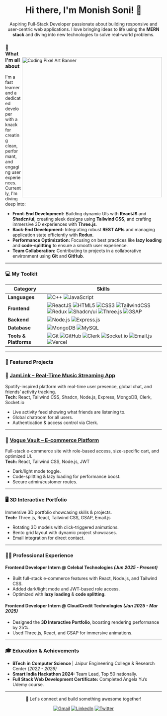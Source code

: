 

<div align="center">
  <h1>Hi there, I'm Monish Soni! 👋</h1>
</div>


<p align="center">
  Aspiring Full-Stack Developer passionate about building responsive and user-centric web applications. I love bringing ideas to life using the <strong>MERN stack</strong> and diving into new technologies to solve real-world problems.
</p>
<img src="https://i.pinimg.com/originals/90/70/32/9070324cdfc07c68d60eed0c39e77573.gif" 
     alt="Coding Pixel Art Banner" 
     width="450" 
     align="right" 
     style="margin-top: 50px;" />


### 🚀 What I'm all about

I'm a fast learner and a dedicated developer with a knack for creating clean, performant, and engaging user experiences. Currently, I'm diving deep into:

- **Front-End Development:** Building dynamic UIs with **ReactJS** and **Shadcn/ui**, creating sleek designs using **Tailwind CSS**, and crafting immersive 3D experiences with **Three.js**.
- **Back-End Development:** Integrating robust **REST APIs** and managing application state efficiently with **Redux**.
- **Performance Optimization:** Focusing on best practices like **lazy loading** and **code-splitting** to ensure a smooth user experience.
- **Team Collaboration:** Contributing to projects in a collaborative environment using **Git** and **GitHub**.
---

### 💻 My Toolkit

| **Category**         | **Skills** |
|----------------------|------------|
| **Languages**        | ![C++](https://img.shields.io/badge/C++-00599C?style=flat-square&logo=c%2B%2B&logoColor=white) ![JavaScript](https://img.shields.io/badge/JavaScript-F7DF1E?style=flat-square&logo=javascript&logoColor=black) |
| **Frontend**         | ![ReactJS](https://img.shields.io/badge/React-61DAFB?style=flat-square&logo=react&logoColor=black) ![HTML5](https://img.shields.io/badge/HTML5-E34F26?style=flat-square&logo=html5&logoColor=white) ![CSS3](https://img.shields.io/badge/CSS3-1572B6?style=flat-square&logo=css3&logoColor=white) ![TailwindCSS](https://img.shields.io/badge/Tailwind_CSS-38B2AC?style=flat-square&logo=tailwind-css&logoColor=white) ![Redux](https://img.shields.io/badge/Redux-764ABC?style=flat-square&logo=redux&logoColor=white) ![Shadcn/ui](https://img.shields.io/badge/Shadcn_UI-000000?style=flat-square&logo=storybook&logoColor=white) ![Three.js](https://img.shields.io/badge/Three.js-000000?style=flat-square&logo=three.js&logoColor=white) ![GSAP](https://img.shields.io/badge/GSAP-88CE02?style=flat-square&logo=greensock&logoColor=black) |
| **Backend**          | ![Node.js](https://img.shields.io/badge/Node.js-339933?style=flat-square&logo=node.js&logoColor=white) ![Express.js](https://img.shields.io/badge/Express.js-000000?style=flat-square&logo=express&logoColor=white) |
| **Database** | ![MongoDB](https://img.shields.io/badge/MongoDB-47A248?style=flat-square&logo=mongodb&logoColor=white) ![MySQL](https://img.shields.io/badge/MySQL-005C84?style=flat-square&logo=mysql&logoColor=white) |
| **Tools & Platforms**| ![Git](https://img.shields.io/badge/Git-F05032?style=flat-square&logo=git&logoColor=white) ![GitHub](https://img.shields.io/badge/GitHub-181717?style=flat-square&logo=github&logoColor=white) ![Clerk](https://img.shields.io/badge/Clerk-3F00FF?style=flat-square&logo=clerk&logoColor=white) ![Socket.io](https://img.shields.io/badge/Socket.io-010101?style=flat-square&logo=socket.io&logoColor=white) ![Email.js](https://img.shields.io/badge/Email.js-FF6F61?style=flat-square&logo=gmail&logoColor=white) ![Vercel](https://img.shields.io/badge/Vercel-000000?style=flat-square&logo=vercel&logoColor=white) |

---

### 📂 Featured Projects

### 🎵 [JamLink – Real-Time Music Streaming App](https://jam-link.vercel.app/)
Spotify-inspired platform with real-time user presence, global chat, and friends’ activity tracking.  
**Tech:** React, Tailwind CSS, Shadcn, Node.js, Express, MongoDB, Clerk, Socket.io  
- Live activity feed showing what friends are listening to.  
- Global chatroom for all users.  
- Authentication & access control via Clerk.  

---

### 🛒 [Vogue Vault – E-commerce Platform](https://vogue-vault-frontend.vercel.app/)
Full-stack e-commerce site with role-based access, size-specific cart, and optimized UI.  
**Tech:** React, Tailwind CSS, Node.js, JWT  
- Dark/light mode toggle.  
- Code-splitting & lazy loading for performance boost.  
- Secure admin/customer routes.  

---

### 🖥 [3D Interactive Portfolio](https://threejs-portfolio-alpha-three.vercel.app/)
Immersive 3D portfolio showcasing skills & projects.  
**Tech:** Three.js, React, Tailwind CSS, GSAP, Email.js  
- Rotating 3D models with click-triggered animations.  
- Bento grid layout with dynamic project showcases.  
- Email integration for direct contact.  

---

### 👨‍💼 Professional Experience

#### **Frontend Developer Intern** @ Celebal Technologies *(Jun 2025 - Present)*
- Built full-stack e-commerce features with React, Node.js, and Tailwind CSS.  
- Added dark/light mode and JWT-based role access.  
- Optimized with **lazy loading** & **code splitting**.

#### **Frontend Developer Intern** @ CloudCredit Technologies *(Jan 2025 - Mar 2025)*
- Designed the **3D Interactive Portfolio**, boosting rendering performance by 25%.  
- Used Three.js, React, and GSAP for immersive animations.

---

### 🎓 Education & Achievements
- **BTech in Computer Science** | Jaipur Engineering College & Research Center *(2022 - 2026)*  
- **Smart India Hackathon 2024:** Team Lead, Top 50 nationally.  
- **Full Stack Web Development Certificate:** Completed Angela Yu’s Udemy course.

---

<div align="center">
  <p>💬 Let's connect and build something awesome together!</p>
  <p>
    <a href="mailto:work.monish86@gmail.com"><img src="https://img.shields.io/badge/Gmail-D14836?style=for-the-badge&logo=gmail&logoColor=white" alt="Gmail"></a>
    <a href="https://www.linkedin.com/in/monishsoni"><img src="https://img.shields.io/badge/LinkedIn-0077B5?style=for-the-badge&logo=linkedin&logoColor=white" alt="LinkedIn"></a>
    <a href="https://twitter.com/your_twitter_handle"><img src="https://img.shields.io/badge/Twitter-1DA1F2?style=for-the-badge&logo=twitter&logoColor=white" alt="Twitter"></a>
  </p>
</div>


